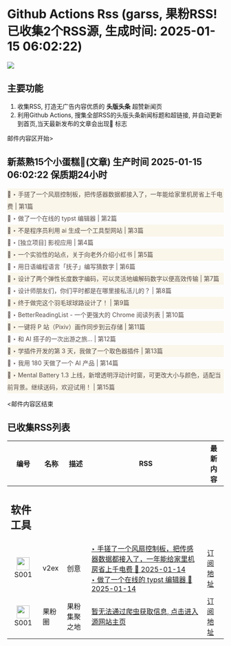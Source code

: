 # Github Actions Rss (garss, 果粉RSS! 已收集2个RSS源, 生成时间: 2025-01-15 06:02:22)

![](https://cdn.jsdelivr.net/gh/xinkeji/garss/_media/ga-rss.png)



## 主要功能
1. 收集RSS, 打造无广告内容优质的 **头版头条** 超赞新闻页
2. 利用Github Actions, 搜集全部RSS的头版头条新闻标题和超链接, 并自动更新到首页,当天最新发布的文章会出现🌈 标志

邮件内容区开始>
<h2>新蒸熟15个小蛋糕🍰(文章) 生产时间 2025-01-15 06:02:22 保质期24小时</h2>

<div style='line-height:3;background-color:#FAF6EA;' ><a href='https://www.v2ex.com/t/1105050#reply18' style="line-height:2;text-decoration:none;display:block;color:#584D49;">🌈 ‣ 手搓了一个风扇控制板，把传感器数据都接入了，一年能给家里机房省上千电费 | 第1篇</a></div><div style='line-height:3;' ><a href='https://www.v2ex.com/t/1105128#reply2' style="line-height:2;text-decoration:none;display:block;color:#584D49;">🌈 ‣ 做了一个在线的 typst 编辑器 | 第2篇</a></div><div style='line-height:3;background-color:#FAF6EA;' ><a href='https://www.v2ex.com/t/1105119#reply0' style="line-height:2;text-decoration:none;display:block;color:#584D49;">🌈 ‣ 不是程序员利用 ai 生成一个工具型网站 | 第3篇</a></div><div style='line-height:3;' ><a href='https://www.v2ex.com/t/1105103#reply3' style="line-height:2;text-decoration:none;display:block;color:#584D49;">🌈 ‣ [独立项目] 影视应用 | 第4篇</a></div><div style='line-height:3;background-color:#FAF6EA;' ><a href='https://www.v2ex.com/t/1105091#reply3' style="line-height:2;text-decoration:none;display:block;color:#584D49;">🌈 ‣ 一个实验性的站点，关于向老外介绍小红书 | 第5篇</a></div><div style='line-height:3;' ><a href='https://www.v2ex.com/t/1105131#reply0' style="line-height:2;text-decoration:none;display:block;color:#584D49;">🌈 ‣ 用日语编程语言「抚子」编写猜数字 | 第6篇</a></div><div style='line-height:3;background-color:#FAF6EA;' ><a href='https://www.v2ex.com/t/1105049#reply5' style="line-height:2;text-decoration:none;display:block;color:#584D49;">🌈 ‣ 设计了两个弹性长度数字编码，可以灵活地编解码数字以便高效传输 | 第7篇</a></div><div style='line-height:3;' ><a href='https://www.v2ex.com/t/1105080#reply1' style="line-height:2;text-decoration:none;display:block;color:#584D49;">🌈 ‣ 设计师朋友们，你们平时都是在哪里接私活儿的？ | 第8篇</a></div><div style='line-height:3;background-color:#FAF6EA;' ><a href='https://www.v2ex.com/t/1104974#reply17' style="line-height:2;text-decoration:none;display:block;color:#584D49;">🌈 ‣ 终于做完这个羽毛球球路设计了！ | 第9篇</a></div><div style='line-height:3;' ><a href='https://www.v2ex.com/t/1104987#reply1' style="line-height:2;text-decoration:none;display:block;color:#584D49;">🌈 ‣ BetterReadingList - 一个更强大的 Chrome 阅读列表 | 第10篇</a></div><div style='line-height:3;background-color:#FAF6EA;' ><a href='https://www.v2ex.com/t/1104945#reply5' style="line-height:2;text-decoration:none;display:block;color:#584D49;">🌈 ‣ 一键将 P 站（Pixiv）画作同步到云存储 | 第11篇</a></div><div style='line-height:3;' ><a href='https://www.v2ex.com/t/1104900#reply14' style="line-height:2;text-decoration:none;display:block;color:#584D49;">🌈 ‣ 和 AI 搭子的一次出游之旅… | 第12篇</a></div><div style='line-height:3;background-color:#FAF6EA;' ><a href='https://www.v2ex.com/t/1104874#reply1' style="line-height:2;text-decoration:none;display:block;color:#584D49;">🌈 ‣ 学插件开发的第 3 天，我做了一个取色器插件 | 第13篇</a></div><div style='line-height:3;' ><a href='https://www.v2ex.com/t/1104915#reply3' style="line-height:2;text-decoration:none;display:block;color:#584D49;">🌈 ‣ 我用 180 天做了一个 AI 产品 | 第14篇</a></div><div style='line-height:3;background-color:#FAF6EA;' ><a href='https://www.v2ex.com/t/1104895#reply0' style="line-height:2;text-decoration:none;display:block;color:#584D49;">🌈 ‣ Mental Battery 1.3 上线，新增透明浮动计时窗，可更改大小与颜色，适配当前背景。继续送码，欢迎试用！ | 第15篇</a></div>

<邮件内容区结束

## 已收集RSS列表

| 编号 | 名称 | 描述 | RSS | 最新内容 |
| --- | --- | --- | --- | --- |
| <h2 id="软件工具">软件工具</h2> |  |   |  |  |
| <div id="S001" style="text-align: center;"><img src="https://cdn.jsdelivr.net/gh/zhaoolee/garss/_media/favicon/S001.png" width="30px" style="width:30px;height: auto;"/><br><span>S001</span></div> | v2ex | 创意 | [‣ 手搓了一个风扇控制板，把传感器数据都接入了，一年能给家里机房省上千电费 🌈 2025-01-14](https://www.v2ex.com/t/1105050#reply18)<br/>[‣ 做了一个在线的 typst 编辑器 🌈 2025-01-14](https://www.v2ex.com/t/1105128#reply2) | [订阅地址](https://www.v2ex.com/feed/tab/creative.xml) |
| <div id="S001" style="text-align: center;"><img src="https://cdn.jsdelivr.net/gh/zhaoolee/garss/_media/favicon/S001.png" width="30px" style="width:30px;height: auto;"/><br><span>S001</span></div> | 果粉圈 | 果粉集聚之地 | [暂无法通过爬虫获取信息, 点击进入源网站主页](https://g0f.cn) | [订阅地址](https://g0f.cn/rss.xml) |



